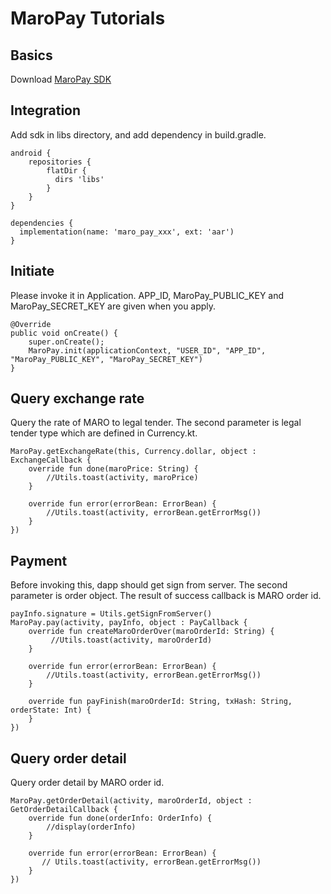 # MaroPay Tutorials

## Basics

Download [MaroPay SDK](https://github.com/TTCECO/TTCSDK_Android/releases)

## Integration
Add sdk in libs directory, and add dependency in build.gradle.

```
android {
	repositories {
    	flatDir {
      	  dirs 'libs'
    	}
	}
}

dependencies {
  implementation(name: 'maro_pay_xxx', ext: 'aar')
}

```
## Initiate
Please invoke it in Application. APP\_ID, MaroPay\_PUBLIC\_KEY and MaroPay\_SECRET\_KEY are given when you apply.

```
@Override
public void onCreate() {
    super.onCreate();
    MaroPay.init(applicationContext, "USER_ID", "APP_ID", "MaroPay_PUBLIC_KEY", "MaroPay_SECRET_KEY")
}
```
## Query exchange rate
Query the rate of MARO to legal tender. The second parameter is legal tender type which are defined in Currency.kt.

```
MaroPay.getExchangeRate(this, Currency.dollar, object : ExchangeCallback {
    override fun done(maroPrice: String) {
        //Utils.toast(activity, maroPrice)
    }

    override fun error(errorBean: ErrorBean) {
        //Utils.toast(activity, errorBean.getErrorMsg())
    }
})
```
## Payment
Before invoking this, dapp should get sign from server. The second parameter is order object. The result of success callback is MARO order id.

```
payInfo.signature = Utils.getSignFromServer()
MaroPay.pay(activity, payInfo, object : PayCallback {
    override fun createMaroOrderOver(maroOrderId: String) {
         //Utils.toast(activity, maroOrderId)
    }

    override fun error(errorBean: ErrorBean) {
        //Utils.toast(activity, errorBean.getErrorMsg())
    }

    override fun payFinish(maroOrderId: String, txHash: String, orderState: Int) {
    }
})
```
## Query order detail
Query order detail by MARO order id.

```
MaroPay.getOrderDetail(activity, maroOrderId, object : GetOrderDetailCallback {
    override fun done(orderInfo: OrderInfo) {
        //display(orderInfo)
    }

    override fun error(errorBean: ErrorBean) {
       // Utils.toast(activity, errorBean.getErrorMsg())
    }
})
```

